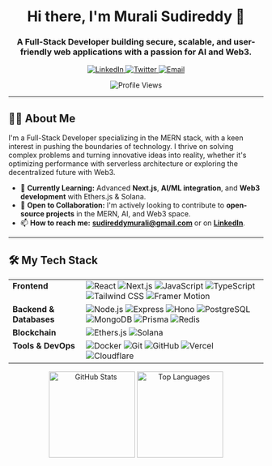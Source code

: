 <h1 align="center">Hi there, I'm Murali Sudireddy 👋</h1>
<h3 align="center">A Full-Stack Developer building secure, scalable, and user-friendly web applications with a passion for AI and Web3.</h3>

<p align="center">
  <a href="https://www.linkedin.com/in/sudireddy-murali-05a10b277/" target="_blank">
    <img src="https://img.shields.io/badge/LinkedIn-0077B5?style=for-the-badge&logo=linkedin&logoColor=white" alt="LinkedIn"/>
  </a>
  <a href="https://x.com/MSudireddy2547" target="_blank">
    <img src="https://img.shields.io/badge/Twitter-1DA1F2?style=for-the-badge&logo=x&logoColor=white" alt="Twitter"/>
  </a>
  <a href="mailto:muralisudireddy0@gmail.com">
    <img src="https://img.shields.io/badge/Email-D14836?style=for-the-badge&logo=gmail&logoColor=white" alt="Email"/>
  </a>
</p>

<p align="center">
  <img src="https://komarev.com/ghpvc/?username=muralichowdhary&label=Profile%20Views&color=0e75b6&style=flat-square" alt="Profile Views" />
</p>

---

## 👨‍💻 About Me

I'm a Full-Stack Developer specializing in the MERN stack, with a keen interest in pushing the boundaries of technology. I thrive on solving complex problems and turning innovative ideas into reality, whether it's optimizing performance with serverless architecture or exploring the decentralized future with Web3.

-   🌱 **Currently Learning:** Advanced **Next.js**, **AI/ML integration**, and **Web3 development** with Ethers.js & Solana.
-   👯 **Open to Collaboration:** I'm actively looking to contribute to **open-source projects** in the MERN, AI, and Web3 space.
-   📫 **How to reach me:** **[sudireddymurali@gmail.com](mailto:sudireddymurali@gmail.com)** or on **[LinkedIn](https://www.linkedin.com/in/sudireddy-murali-05a10b277/)**.

---

## 🛠️ My Tech Stack

<table>
  <tr>
    <td valign="top"><strong>Frontend</strong></td>
    <td>
      <img src="https://img.shields.io/badge/React-20232A?style=for-the-badge&logo=react&logoColor=61DAFB" alt="React" />
      <img src="https://img.shields.io/badge/Next.js-000000?style=for-the-badge&logo=nextdotjs&logoColor=white" alt="Next.js" />
      <img src="https://img.shields.io/badge/JavaScript-F7DF1E?style=for-the-badge&logo=javascript&logoColor=black" alt="JavaScript" />
      <img src="https://img.shields.io/badge/TypeScript-007ACC?style=for-the-badge&logo=typescript&logoColor=white" alt="TypeScript" />
      <img src="https://img.shields.io/badge/Tailwind_CSS-38B2AC?style=for-the-badge&logo=tailwind-css&logoColor=white" alt="Tailwind CSS" />
      <img src="https://img.shields.io/badge/Framer_Motion-0055FF?style=for-the-badge&logo=framer&logoColor=white" alt="Framer Motion" />
    </td>
  </tr>
  <tr>
    <td valign="top"><strong>Backend & Databases</strong></td>
    <td>
      <img src="https://img.shields.io/badge/Node.js-339933?style=for-the-badge&logo=nodedotjs&logoColor=white" alt="Node.js" />
      <img src="https://img.shields.io/badge/Express.js-000000?style=for-the-badge&logo=express&logoColor=white" alt="Express" />
      <img src="https://img.shields.io/badge/Hono-E36000?style=for-the-badge&logo=hono&logoColor=white" alt="Hono" />
      <img src="https://img.shields.io/badge/PostgreSQL-316192?style=for-the-badge&logo=postgresql&logoColor=white" alt="PostgreSQL" />
      <img src="https://img.shields.io/badge/MongoDB-4EA94B?style=for-the-badge&logo=mongodb&logoColor=white" alt="MongoDB" />
      <img src="https://img.shields.io/badge/Prisma-2D3748?style=for-the-badge&logo=prisma&logoColor=white" alt="Prisma" />
      <img src="https://img.shields.io/badge/Redis-DC382D?style=for-the-badge&logo=redis&logoColor=white" alt="Redis" />
    </td>
  </tr>
  <tr>
    <td valign="top"><strong>Blockchain</strong></td>
    <td>
      <img src="https://img.shields.io/badge/Ethers.js-2C2C2C?style=for-the-badge&logo=ethereum&logoColor=white" alt="Ethers.js" />
      <img src="https://img.shields.io/badge/Solana-9945FF?style=for-the-badge&logo=solana&logoColor=white" alt="Solana" />
    </td>
  </tr>
  <tr>
    <td valign="top"><strong>Tools & DevOps</strong></td>
    <td>
      <img src="https://img.shields.io/badge/Docker-2496ED?style=for-the-badge&logo=docker&logoColor=white" alt="Docker" />
      <img src="https://img.shields.io/badge/Git-F05032?style=for-the-badge&logo=git&logoColor=white" alt="Git" />
      <img src="https://img.shields.io/badge/GitHub-100000?style=for-the-badge&logo=github&logoColor=white" alt="GitHub" />
      <img src="https://img.shields.io/badge/Vercel-000000?style=for-the-badge&logo=vercel&logoColor=white" alt="Vercel" />
      <img src="https://img.shields.io/badge/Cloudflare-F38020?style=for-the-badge&logo=cloudflare&logoColor=white" alt="Cloudflare" />
    </td>
  </tr>
</table>

<p align="center">
  <img src="https://github-readme-stats.vercel.app/api?username=muralichowdhary&show_icons=true&theme=dracula&include_all_commits=true&count_private=true" alt="GitHub Stats" height="170" />
  <img src="https://github-readme-stats.vercel.app/api/top-langs/?username=muralichowdhary&layout=compact&langs_count=8&theme=dracula" alt="Top Languages" height="170" />
</p>



